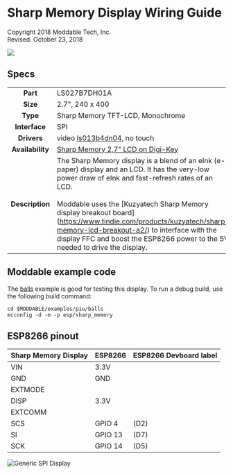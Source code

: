 # Sharp Memory Display Wiring Guide
Copyright 2018 Moddable Tech, Inc.<BR>
Revised: October 23, 2018

![](./images/Sharp_Memory_LCD_LS027B7DH01.jpg)

## Specs

| | |
| :---: | :--- |
| **Part** | LS027B7DH01A
| **Size** | 2.7", 240 x 400
| **Type** | Sharp Memory TFT-LCD, Monochrome
| **Interface** | SPI
| **Drivers** | video [ls013b4dn04](../../documentation/drivers/ls013b4dn04/ls013b4dn04.md), no touch
| **Availability** | [Sharp Memory 2,7" LCD on Digi-Key](https://www.digikey.com/product-detail/en/sharp-microelectronics/LS027B7DH01A/425-2908-ND/5054067?utm_adgroup=Optoelectronics&gclid=Cj0KCQiAvrfSBRC2ARIsAFumcm-L2iz88RlcYf9Z1MU0J1ZW97VgAa0oPoDBgqYSIIRUyZnhGNURyY4aAjIgEALw_wcB)
| **Description** | The Sharp Memory display is a blend of an eInk (e-paper) display and an LCD. It has the very-low power draw of eInk and fast-refresh rates of an LCD.<BR><BR>Moddable uses the [Kuzyatech Sharp Memory display breakout board] (https://www.tindie.com/products/kuzyatech/sharp-memory-lcd-breakout-a2/) to interface with the display FFC and boost the ESP8266 power to the 5V needed to drive the display.

## Moddable example code

The [balls](../../examples/piu/balls/) example is good for testing this display. To run a debug build, use the following build command:

```
cd $MODDABLE/examples/piu/balls
mcconfig -d -m -p esp/sharp_memory  
```

## ESP8266 pinout

| Sharp Memory Display | ESP8266 | ESP8266 Devboard label
| --- | --- | --- |
| VIN | 3.3V |  
| GND | GND | 
| EXTMODE |  |  
| DISP | 3.3V | 
| EXTCOMM |  | 
| SCS | GPIO 4 | (D2) 
| SI | GPIO 13 | (D7) 
| SCK | GPIO 14 | (D5) 

![Generic SPI Display](images/wiring-Kuzyatech-sharp-2.7.jpg)


